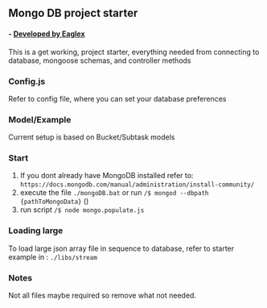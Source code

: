 ## Mongo DB project starter
#### - [ Developed by Eaglex ](http://eaglex.net)
This is a get working, project starter, everything needed from connecting to database, mongoose schemas, and controller methods

### Config.js
Refer to config file, where you can set your database preferences


### Model/Example
Current setup is based on Bucket/Subtask models

### Start
1. If you dont already have MongoDB installed refer to: `https://docs.mongodb.com/manual/administration/install-community/` 
2. execute the file `./mongoDB.bat` or run `/$ mongod --dbpath {pathToMongoData}` ()
3. run script `/$ node mongo.populate.js`


### Loading large 
To load large json array file in sequence to database, refer to starter example in : `./libs/stream`

### Notes
Not all files maybe required so remove what not needed.
